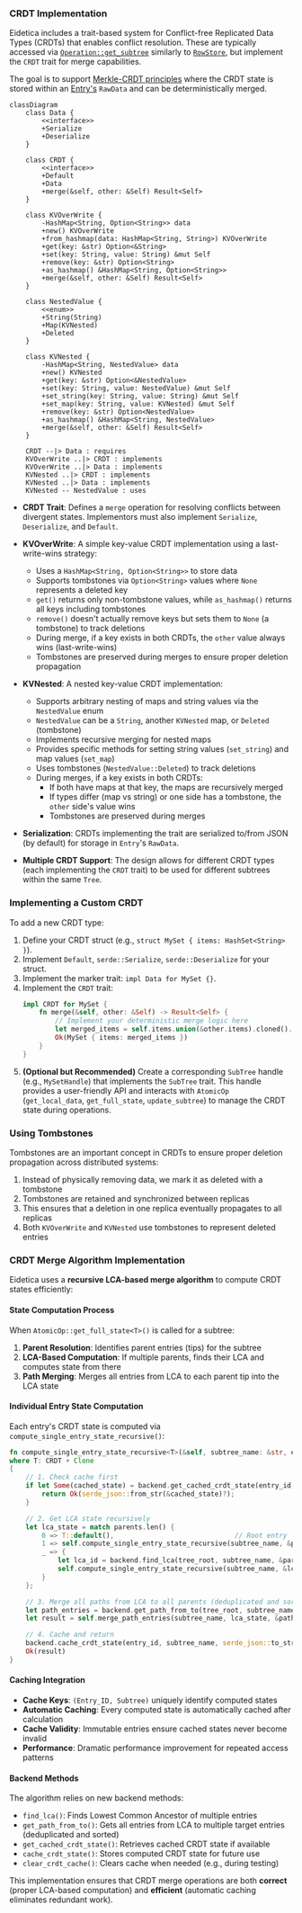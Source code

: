 ### CRDT Implementation

Eidetica includes a trait-based system for Conflict-free Replicated Data Types (CRDTs) that enables conflict resolution. These are typically accessed via [`Operation::get_subtree`](basedb_tree.md) similarly to [`RowStore`](subtrees.md), but implement the `CRDT` trait for merge capabilities.

The goal is to support [Merkle-CRDT principles](../crdt_principles.md) where the CRDT state is stored within an [Entry's](entry.md) `RawData` and can be deterministically merged.

```mermaid
classDiagram
    class Data {
        <<interface>>
        +Serialize
        +Deserialize
    }

    class CRDT {
        <<interface>>
        +Default
        +Data
        +merge(&self, other: &Self) Result<Self>
    }

    class KVOverWrite {
        -HashMap<String, Option<String>> data
        +new() KVOverWrite
        +from_hashmap(data: HashMap<String, String>) KVOverWrite
        +get(key: &str) Option<&String>
        +set(key: String, value: String) &mut Self
        +remove(key: &str) Option<String>
        +as_hashmap() &HashMap<String, Option<String>>
        +merge(&self, other: &Self) Result<Self>
    }

    class NestedValue {
        <<enum>>
        +String(String)
        +Map(KVNested)
        +Deleted
    }

    class KVNested {
        -HashMap<String, NestedValue> data
        +new() KVNested
        +get(key: &str) Option<&NestedValue>
        +set(key: String, value: NestedValue) &mut Self
        +set_string(key: String, value: String) &mut Self
        +set_map(key: String, value: KVNested) &mut Self
        +remove(key: &str) Option<NestedValue>
        +as_hashmap() &HashMap<String, NestedValue>
        +merge(&self, other: &Self) Result<Self>
    }

    CRDT --|> Data : requires
    KVOverWrite ..|> CRDT : implements
    KVOverWrite ..|> Data : implements
    KVNested ..|> CRDT : implements
    KVNested ..|> Data : implements
    KVNested -- NestedValue : uses
```

- **CRDT Trait**: Defines a `merge` operation for resolving conflicts between divergent states. Implementors must also implement `Serialize`, `Deserialize`, and `Default`.

- **KVOverWrite**: A simple key-value CRDT implementation using a last-write-wins strategy:

  - Uses a `HashMap<String, Option<String>>` to store data
  - Supports tombstones via `Option<String>` values where `None` represents a deleted key
  - `get()` returns only non-tombstone values, while `as_hashmap()` returns all keys including tombstones
  - `remove()` doesn't actually remove keys but sets them to `None` (a tombstone) to track deletions
  - During merge, if a key exists in both CRDTs, the `other` value always wins (last-write-wins)
  - Tombstones are preserved during merges to ensure proper deletion propagation

- **KVNested**: A nested key-value CRDT implementation:

  - Supports arbitrary nesting of maps and string values via the `NestedValue` enum
  - `NestedValue` can be a `String`, another `KVNested` map, or `Deleted` (tombstone)
  - Implements recursive merging for nested maps
  - Provides specific methods for setting string values (`set_string`) and map values (`set_map`)
  - Uses tombstones (`NestedValue::Deleted`) to track deletions
  - During merges, if a key exists in both CRDTs:
    - If both have maps at that key, the maps are recursively merged
    - If types differ (map vs string) or one side has a tombstone, the `other` side's value wins
    - Tombstones are preserved during merges

- **Serialization**: CRDTs implementing the trait are serialized to/from JSON (by default) for storage in `Entry`'s `RawData`.
- **Multiple CRDT Support**: The design allows for different CRDT types (each implementing the `CRDT` trait) to be used for different subtrees within the same `Tree`.

### Implementing a Custom CRDT

To add a new CRDT type:

1.  Define your CRDT struct (e.g., `struct MySet { items: HashSet<String> }`).
2.  Implement `Default`, `serde::Serialize`, `serde::Deserialize` for your struct.
3.  Implement the marker trait: `impl Data for MySet {}`.
4.  Implement the `CRDT` trait:
    ```rust
    impl CRDT for MySet {
        fn merge(&self, other: &Self) -> Result<Self> {
            // Implement your deterministic merge logic here
            let merged_items = self.items.union(&other.items).cloned().collect();
            Ok(MySet { items: merged_items })
        }
    }
    ```
5.  **(Optional but Recommended)** Create a corresponding `SubTree` handle (e.g., `MySetHandle`) that implements the `SubTree` trait. This handle provides a user-friendly API and interacts with `AtomicOp` (`get_local_data`, `get_full_state`, `update_subtree`) to manage the CRDT state during operations.

### Using Tombstones

Tombstones are an important concept in CRDTs to ensure proper deletion propagation across distributed systems:

1. Instead of physically removing data, we mark it as deleted with a tombstone
2. Tombstones are retained and synchronized between replicas
3. This ensures that a deletion in one replica eventually propagates to all replicas
4. Both `KVOverWrite` and `KVNested` use tombstones to represent deleted entries

### CRDT Merge Algorithm Implementation

Eidetica uses a **recursive LCA-based merge algorithm** to compute CRDT states efficiently:

#### State Computation Process

When `AtomicOp::get_full_state<T>()` is called for a subtree:

1. **Parent Resolution**: Identifies parent entries (tips) for the subtree
2. **LCA-Based Computation**: If multiple parents, finds their LCA and computes state from there
3. **Path Merging**: Merges all entries from LCA to each parent tip into the LCA state

#### Individual Entry State Computation

Each entry's CRDT state is computed via `compute_single_entry_state_recursive()`:

```rust
fn compute_single_entry_state_recursive<T>(&self, subtree_name: &str, entry_id: &str) -> Result<T>
where T: CRDT + Clone
{
    // 1. Check cache first
    if let Some(cached_state) = backend.get_cached_crdt_state(entry_id, subtree_name)? {
        return Ok(serde_json::from_str(&cached_state)?);
    }

    // 2. Get LCA state recursively
    let lca_state = match parents.len() {
        0 => T::default(),                              // Root entry
        1 => self.compute_single_entry_state_recursive(subtree_name, &parents[0])?, // Single parent
        _ => {
            let lca_id = backend.find_lca(tree_root, subtree_name, &parents)?;
            self.compute_single_entry_state_recursive(subtree_name, &lca_id)?  // Multiple parents
        }
    };

    // 3. Merge all paths from LCA to all parents (deduplicated and sorted)
    let path_entries = backend.get_path_from_to(tree_root, subtree_name, &lca_id, &parents)?;
    let result = self.merge_path_entries(subtree_name, lca_state, &path_entries)?;

    // 4. Cache and return
    backend.cache_crdt_state(entry_id, subtree_name, serde_json::to_string(&result)?)?;
    Ok(result)
}
```

#### Caching Integration

- **Cache Keys**: `(Entry_ID, Subtree)` uniquely identify computed states
- **Automatic Caching**: Every computed state is automatically cached after calculation
- **Cache Validity**: Immutable entries ensure cached states never become invalid
- **Performance**: Dramatic performance improvement for repeated access patterns

#### Backend Methods

The algorithm relies on new backend methods:

- `find_lca()`: Finds Lowest Common Ancestor of multiple entries
- `get_path_from_to()`: Gets all entries from LCA to multiple target entries (deduplicated and sorted)
- `get_cached_crdt_state()`: Retrieves cached CRDT state if available
- `cache_crdt_state()`: Stores computed CRDT state for future use
- `clear_crdt_cache()`: Clears cache when needed (e.g., during testing)

This implementation ensures that CRDT merge operations are both **correct** (proper LCA-based computation) and **efficient** (automatic caching eliminates redundant work).
